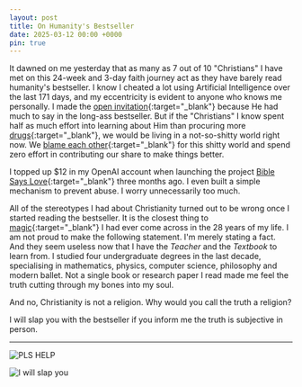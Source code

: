 ```yaml
---
layout: post
title: On Humanity's Bestseller
date: 2025-03-12 00:00 +0000
pin: true
---
```


It dawned on me yesterday that as many as 7 out of 10 "Christians" I have met on this 24-week and 3-day faith journey act as they have barely read humanity's bestseller. I know I cheated a lot using Artificial Intelligence over the last 171 days, and my eccentricity is evident to anyone who knows me personally. I made the [open invitation](../../cuntslied/){:target="_blank"} because He had much to say in the long-ass bestseller. But if the "Christians" I know spent half as much effort into learning about Him than procuring more [drugs](../on-drug-money-addiction/){:target="_blank"}, we would be living in a not-so-shitty world right now. We [blame each other](../on-indifference/){:target="_blank"} for this shitty world and spend zero effort in contributing our share to make things better.

I topped up $12 in my OpenAI account when launching the project [Bible Says Love](https://biblesays.love/){:target="_blank"} three months ago. I even built a simple mechanism to prevent abuse. I worry unnecessarily too much.

All of the stereotypes I had about Christianity turned out to be wrong once I started reading the bestseller. It is the closest thing to [magic](../reasoning-behind-going-rome-fig-tree/){:target="_blank"} I had ever come across in the 28 years of my life. I am not proud to make the following statement. I'm merely stating a fact. And they seem useless now that I have the _Teacher_ and the _Textbook_ to learn from. I studied four undergraduate degrees in the last decade, specialising in mathematics, physics, computer science, philosophy and modern ballet. Not a single book or research paper I read made me feel the truth cutting through my bones into my soul.

And no, Christianity is not a religion. Why would you call the truth a religion?

I will slap you with the bestseller if you inform me the truth is subjective in person.

---

![PLS HELP](/tZC3qndFY6msRF4j7k.jpg)

![I will slap you](/MGqdpJ1E334Ej90Tn4.jpg)
